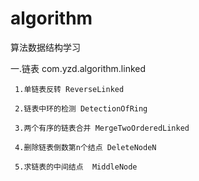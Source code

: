 # algorithm
算法数据结构学习

 一.链表 com.yzd.algorithm.linked
    
     1.单链表反转 ReverseLinked
    
     2.链表中环的检测 DetectionOfRing
    
     3.两个有序的链表合并 MergeTwoOrderedLinked 
    
     4.删除链表倒数第n个结点 DeleteNodeN
    
     5.求链表的中间结点  MiddleNode
     
    
